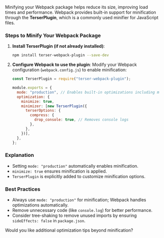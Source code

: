 Minifying your Webpack package helps reduce its size, improving load times and performance. Webpack provides built-in support for minification through the **TerserPlugin**, which is a commonly used minifier for JavaScript files.

### Steps to Minify Your Webpack Package

1. **Install TerserPlugin (if not already installed)**:
   ```bash
   npm install terser-webpack-plugin --save-dev
   ```

2. **Configure Webpack to use the plugin**:
   Modify your Webpack configuration (`webpack.config.js`) to enable minification:

   ```javascript
   const TerserPlugin = require("terser-webpack-plugin");

   module.exports = {
     mode: "production", // Enables built-in optimizations including minification
     optimization: {
       minimize: true,
       minimizer: [new TerserPlugin({
         terserOptions: {
           compress: {
             drop_console: true, // Removes console logs
           },
         },
       })],
     },
   };
   ```

### Explanation
- Setting `mode: "production"` automatically enables minification.
- `minimize: true` ensures minification is applied.
- `TerserPlugin` is explicitly added to customize minification options.

### Best Practices
- Always use `mode: "production"` for minification; Webpack handles optimizations automatically.
- Remove unnecessary code (like `console.log`) for better performance.
- Consider tree-shaking to remove unused imports by ensuring `sideEffects: false` in `package.json`.

Would you like additional optimization tips beyond minification?